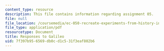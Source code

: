 ```yaml
---
content_type: resource
description: This file contains information regarding assignment 05.
file: null
file_location: /coursemedia/ec-050-recreate-experiments-from-history-inform-the-future-from-the-past-galileo-january-iap-2010/7f397b956569db0cd1c531f3eaf802b6_MITEC_050IAP10_assn05.pdf
file_type: application/pdf
resourcetype: Document
title: Responses to Galileo
uid: 7f397b95-6569-db0c-d1c5-31f3eaf802b6
---
```

